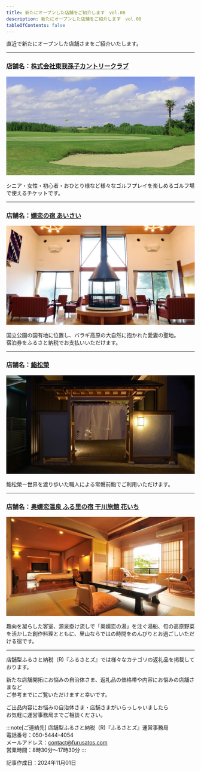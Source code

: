 ```yaml
---
title: 新たにオープンした店舗をご紹介します　vol.08
description: 新たにオープンした店舗をご紹介します　vol.08
tableOfContents: false
---
```


直近で新たにオープンした店舗さまをご紹介いたします。    

---
 
### 店舗名：[株式会社東我孫子カントリークラブ](https://furusatos.com/abiko/shops/224)  

![](../../../assets/images/info_241227-newopen-shop_01.png)
 
シニア・女性・初心者・おひとり様など様々なゴルフプレイを楽しめるゴルフ場で使えるチケットです。  



---
 
### 店舗名：[嬬恋の宿 あいさい](https://furusatos.com/tsumagoi/shops/215)  

![](../../../assets/images/info_241227-newopen-shop_02.png)
 
国立公園の国有地に位置し、バラギ高原の大自然に抱かれた愛妻の聖地。  
宿泊券をふるさと納税でお支払いいただけます。   


---

### 店舗名：[鮨松榮](https://furusatos.com/kasama/shops/238)  

![](../../../assets/images/info_241227-newopen-shop_04.png)

鮨松榮ー世界を渡り歩いた職人による常磐前鮨でご利用いただけます。


---
 
### 店舗名：[奥嬬恋温泉 ふる里の宿 干川旅館 花いち](https://furusatos.com/tsumagoi/shops/220)  

![](../../../assets/images/info_241227-newopen-shop_03.png)
 
趣向を凝らした客室、源泉掛け流しで「奥嬬恋の湯」を注ぐ湯船、旬の高原野菜を活かした創作料理とともに、里山ならではの時間をのんびりとお過ごしいただける宿です。

*** 


店舗型ふるさと納税（R)『ふるさとズ』では様々なカテゴリの返礼品を掲載しております。  

新たな店舗開拓にお悩みの自治体さま、返礼品の価格帯や内容にお悩みの店舗さまなど  
ご参考までにご覧いただけますと幸いです。  

ご出品内容にお悩みの自治体さま・店舗さまがいらっしゃいましたら  
お気軽に運営事務局までご相談ください。  


:::note[ご連絡先]
店舗型ふるさと納税（R)『ふるさとズ』運営事務局  
電話番号：050-5444-4054  
メールアドレス：contact@furusatos.com  
営業時間：8時30分～17時30分
:::

記事作成日：2024年11月01日